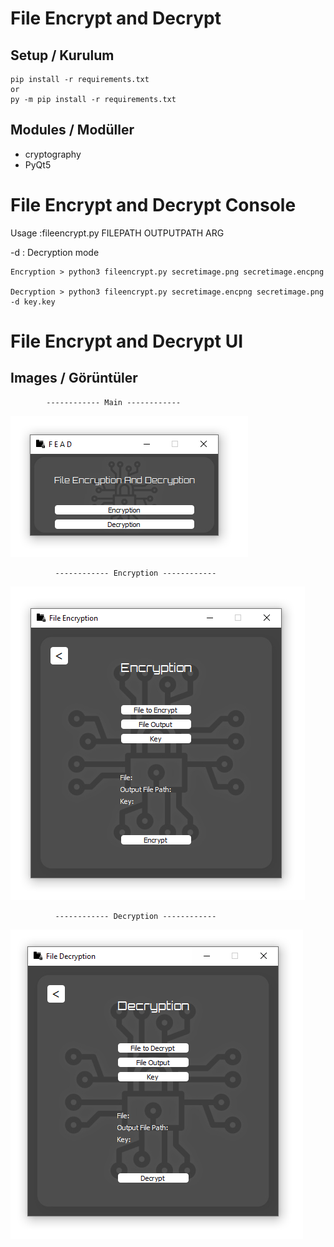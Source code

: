 # File Encrypt and Decrypt

## Setup / Kurulum

```
pip install -r requirements.txt
or 
py -m pip install -r requirements.txt
```

## Modules / Modüller

* cryptography
* PyQt5

# File Encrypt and Decrypt Console

Usage :fileencrypt.py FILEPATH OUTPUTPATH ARG 

-d : Decryption mode

```
Encryption > python3 fileencrypt.py secretimage.png secretimage.encpng

Decryption > python3 fileencrypt.py secretimage.encpng secretimage.png -d key.key 
```

# File Encrypt and Decrypt UI

## Images / Görüntüler

            ------------ Main ------------
![Images](https://github.com/rootkral4/fileencrypt/blob/main/UI/images/main.PNG)

              ------------ Encryption ------------
![Images](https://github.com/rootkral4/fileencrypt/blob/main/UI/images/enc.PNG)

              ------------ Decryption ------------
![Images](https://github.com/rootkral4/fileencrypt/blob/main/UI/images/dec.PNG)
